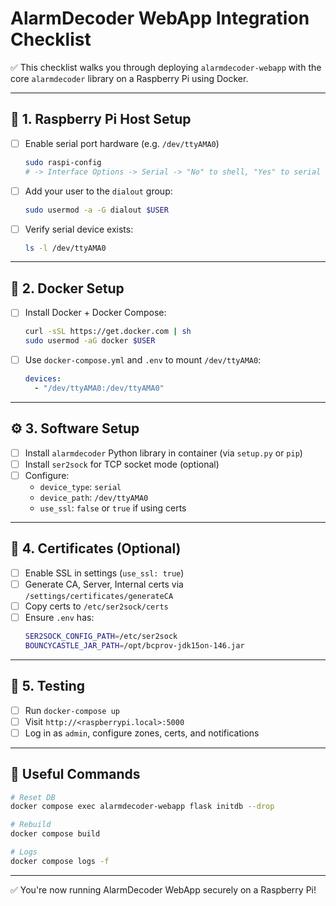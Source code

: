 # AlarmDecoder WebApp Integration Checklist

✅ This checklist walks you through deploying `alarmdecoder-webapp` with the core `alarmdecoder` library on a Raspberry Pi using Docker.

---

## 🔧 1. Raspberry Pi Host Setup

- [ ] Enable serial port hardware (e.g. `/dev/ttyAMA0`)
  ```bash
  sudo raspi-config
  # -> Interface Options -> Serial -> "No" to shell, "Yes" to serial hardware
  ```

- [ ] Add your user to the `dialout` group:
  ```bash
  sudo usermod -a -G dialout $USER
  ```

- [ ] Verify serial device exists:
  ```bash
  ls -l /dev/ttyAMA0
  ```

---

## 🐳 2. Docker Setup

- [ ] Install Docker + Docker Compose:
  ```bash
  curl -sSL https://get.docker.com | sh
  sudo usermod -aG docker $USER
  ```

- [ ] Use `docker-compose.yml` and `.env` to mount `/dev/ttyAMA0`:
  ```yaml
  devices:
    - "/dev/ttyAMA0:/dev/ttyAMA0"
  ```

---

## ⚙️ 3. Software Setup

- [ ] Install `alarmdecoder` Python library in container (via `setup.py` or `pip`)
- [ ] Install `ser2sock` for TCP socket mode (optional)
- [ ] Configure:
  - `device_type`: `serial`
  - `device_path`: `/dev/ttyAMA0`
  - `use_ssl`: `false` or `true` if using certs

---

## 🔐 4. Certificates (Optional)

- [ ] Enable SSL in settings (`use_ssl: true`)
- [ ] Generate CA, Server, Internal certs via `/settings/certificates/generateCA`
- [ ] Copy certs to `/etc/ser2sock/certs`
- [ ] Ensure `.env` has:
  ```bash
  SER2SOCK_CONFIG_PATH=/etc/ser2sock
  BOUNCYCASTLE_JAR_PATH=/opt/bcprov-jdk15on-146.jar
  ```

---

## 🚦 5. Testing

- [ ] Run `docker-compose up`
- [ ] Visit `http://<raspberrypi.local>:5000`
- [ ] Log in as `admin`, configure zones, certs, and notifications

---

## 🧪 Useful Commands

```bash
# Reset DB
docker compose exec alarmdecoder-webapp flask initdb --drop

# Rebuild
docker compose build

# Logs
docker compose logs -f
```

---

✅ You're now running AlarmDecoder WebApp securely on a Raspberry Pi!
